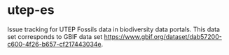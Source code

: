 # utep-es
Issue tracking for UTEP Fossils data in biodiversity data portals. This data set corresponds to GBIF data set https://www.gbif.org/dataset/dab57200-c600-4f26-b657-cf217443034e.
